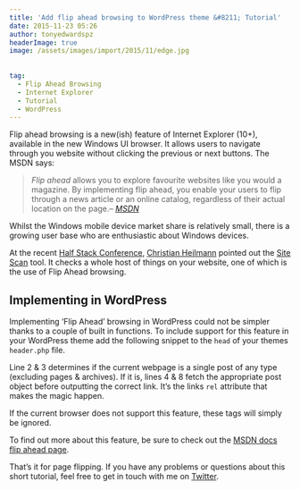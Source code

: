 ```yaml
---
title: 'Add flip ahead browsing to WordPress theme &#8211; Tutorial'
date: 2015-11-23 05:26
author: tonyedwardspz
headerImage: true
image: /assets/images/import/2015/11/edge.jpg
  
 
tag:
  - Flip Ahead Browsing
  - Internet Explorer
  - Tutorial
  - WordPress
---
```

Flip ahead browsing is a new(ish) feature of&nbsp;Internet Explorer (10+), available in the new Windows UI browser. It allows users to navigate through you website without clicking the previous or next buttons. The MSDN&nbsp;says:

> _Flip ahead_ allows you to explore favourite websites like you would a magazine. By implementing flip ahead, you enable your users to flip through a news article or an online catalog, regardless of their actual location on the page.<cite>&#8211; <a title="Flip ahead browsing" href="https://msdn.microsoft.com/en-us/library/jj883726(v=vs.85).aspx">MSDN</a></cite>


Whilst the Windows mobile device market share&nbsp;is relatively small, there is a growing user base who are enthusiastic about Windows devices.

At the recent&nbsp;[Half Stack Conference](http://halfstackconf.com/ "Half Stack"), [Christian Heilmann](https://twitter.com/codepo8 "Christian Heilmann Twitter") pointed out the [Site Scan](https://dev.windows.com/en-us/microsoft-edge/tools/staticscan/ "Site Scan") tool. It checks a whole host&nbsp;of things on your website, one of which is the use of Flip Ahead browsing.

## Implementing in WordPress

Implementing &#8216;Flip Ahead&#8217; browsing in WordPress could not be simpler thanks to a couple of built in functions.&nbsp;To include support&nbsp;for this feature in your WordPress theme add the following snippet to the `head` of your themes `header.php` file.

<script src="https://gist.github.com/tonyedwardspz/974331e00da41f510c6d.js"></script>

Line 2 & 3 determines if the current webpage is a single post of any type (excluding pages & archives). If it is, lines 4 & 8 fetch the appropriate post object before outputting the correct link. It&#8217;s the links `rel` attribute that makes the magic happen.

If the current browser does not support this feature, these tags will simply be ignored.

To find out more about this feature, be sure to check out the [MSDN docs flip ahead page](https://msdn.microsoft.com/en-us/library/jj883726(v=vs.85).aspx "Flip Ahead").

That&#8217;s it for page flipping. If you have any problems or questions about this short tutorial, feel free to get in touch with me on [Twitter](https://twitter.com/tonyedwardspz "Tony Edwards Software Cornwall").
